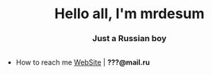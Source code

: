 <h1 align="center">Hello all, I'm mrdesum</h1>
<h3 align="center">Just a Russian boy</h3>

<p align="left"> <img src="https://mrdesum.ru/assets/business-card/favicon.ico" alt="" /> </p>

-  How to reach me [WebSite](https://mrdesum.ru) | **???@mail.ru**
